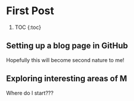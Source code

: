 # First Post

1. TOC
{:toc}

## Setting up a blog page in GitHub

Hopefully this will become second nature to me! 

## Exploring interesting areas of M

Where do I start???
